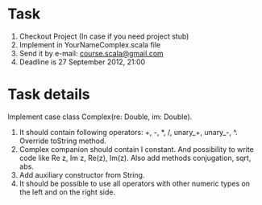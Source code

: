# Task
1. Checkout Project (In case if you need project stub)
2. Implement in YourNameComplex.scala file
3. Send it by e-mail: course.scala@gmail.com
4. Deadline is 27 September 2012, 21:00

# Task details
Implement case class Complex(re: Double, im: Double).
1. It should contain following operators: +, -, *, /, unary_+, unary_-, ^. Override toString method.
2. Complex companion should contain I constant. And possibility to write code like Re z, Im z, Re(z), Im(z).
   Also add methods conjugation, sqrt, abs.
3. Add auxiliary constructor from String.
4. It should be possible to use all operators with other numeric types on the left and on the right side.


